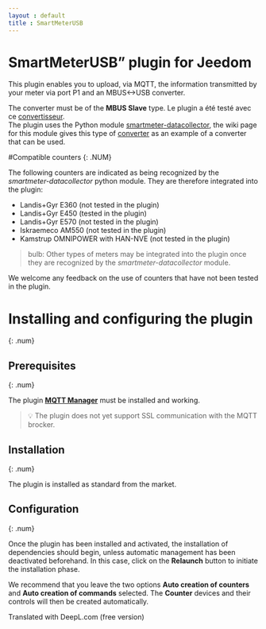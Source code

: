 ```yaml
---
layout : default
title : SmartMeterUSB
---
```


# SmartMeterUSB” plugin for Jeedom

This plugin enables you to upload, via MQTT, the information transmitted by your meter via port P1 and an MBUS<->USB converter.

The converter must be of the **MBUS Slave** type. Le plugin a été testé avec ce [convertisseur](https://fr.aliexpress.com/item/1005006212611801.html?spm=a2g0o.detail.pcDetailTopMoreOtherSeller.2.7aafXfI0XfI0dD&gps-id=pcDetailTopMoreOtherSeller&scm=1007.40050.354490.0&scm_id=1007.40050.354490.0&scm-url=1007.40050.354490.0&pvid=c8572017-9a80-4506-a93f-0c04706d9496&_t=gps-id:pcDetailTopMoreOtherSeller,scm-url:1007.40050.354490.0,pvid:c8572017-9a80-4506-a93f-0c04706d9496,tpp_buckets:668%232846%238107%231934&pdp_npi=4%40dis%21CHF%219.07%217.62%21%21%2110.44%218.77%21%402103871e17243213075876658ecc43%2112000036302876309%21rec%21CH%21748220648%21X&utparam-url=scene%3ApcDetailTopMoreOtherSeller%7Cquery_from%3A).   
The plugin uses the Python module [smartmeter-datacollector](https://github.com/scs/smartmeter-datacollector), the wiki page for this module gives this type of [converter](https://zeta-eng.ch/produkte/interfaces/zeta-usb-interfaces/m-bus-slave/) as an example of a converter that can be used.

#Compatible counters
{: .NUM}

The following counters are indicated as being recognized by the *smartmeter-datacollector* python module. They are therefore integrated into the plugin:
* Landis+Gyr E360 (not tested in the plugin)
* Landis+Gyr E450 (tested in the plugin)
* Landis+Gyr E570 (not tested in the plugin)
* Iskraemeco AM550 (not tested in the plugin)
* Kamstrup OMNIPOWER with HAN-NVE (not tested in the plugin)

> bulb: Other types of meters may be integrated into the plugin once they are recognized by the *smartmeter-datacollector* module.

We welcome any feedback on the use of counters that have not been tested in the plugin.

# Installing and configuring the plugin
{: .num}

## Prerequisites
{: .num}

The plugin [**MQTT Manager**](https://market.jeedom.com/index.php?v=d&p=market_display&id=4213) must be installed and working.

> :bulb: The plugin does not yet support SSL communication with the MQTT brocker.

## Installation
{: .num}

The plugin is installed as standard from the market.

## Configuration
{: .num}

Once the plugin has been installed and activated, the installation of dependencies should begin, unless automatic management has been
deactivated beforehand. In this case, click on the **Relaunch** button to initiate the installation phase.

We recommend that you leave the two options **Auto creation of counters** and **Auto creation of commands** selected.
The **Counter** devices and their controls will then be created automatically.

Translated with DeepL.com (free version)
